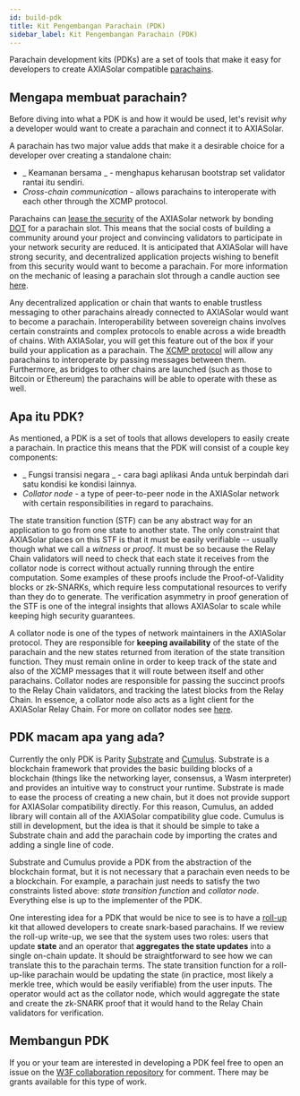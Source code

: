 ```yaml
---
id: build-pdk
title: Kit Pengembangan Parachain (PDK)
sidebar_label: Kit Pengembangan Parachain (PDK)
---
```


Parachain development kits (PDKs) are a set of tools that make it easy for developers to create AXIASolar compatible [parachains](learn-parachains).

## Mengapa membuat parachain?

Before diving into what a PDK is and how it would be used, let's revisit _why_ a developer would want to create a parachain and connect it to AXIASolar.

A parachain has two major value adds that make it a desirable choice for a developer over creating a standalone chain:

- _ Keamanan bersama _ - menghapus keharusan bootstrap set validator rantai itu sendiri.
- _Cross-chain communication_ - allows parachains to interoperate with each other through the XCMP protocol.

Parachains can [lease the security](learn-security) of the AXIASolar network by bonding [DOT](learn-DOT) for a parachain slot. This means that the social costs of building a community around your project and convincing validators to participate in your network security are reduced. It is anticipated that AXIASolar will have strong security, and decentralized application projects wishing to benefit from this security would want to become a parachain. For more information on the mechanic of leasing a parachain slot through a candle auction see [here](learn-auction).

Any decentralized application or chain that wants to enable trustless messaging to other parachains already connected to AXIASolar would want to become a parachain. Interoperability between sovereign chains involves certain constraints and complex protocols to enable across a wide breadth of chains. With AXIASolar, you will get this feature out of the box if your build your application as a parachain. The [XCMP protocol](learn-crosschain) will allow any parachains to interoperate by passing messages between them. Furthermore, as bridges to other chains are launched (such as those to Bitcoin or Ethereum) the parachains will be able to operate with these as well.

## Apa itu PDK?

As mentioned, a PDK is a set of tools that allows developers to easily create a parachain. In practice this means that the PDK will consist of a couple key components:

- _ Fungsi transisi negara _ - cara bagi aplikasi Anda untuk berpindah dari satu kondisi ke kondisi lainnya.
- _Collator node_ - a type of peer-to-peer node in the AXIASolar network with certain responsibilities in regard to parachains.

The state transition function (STF) can be any abstract way for an application to go from one state to another state. The only constraint that AXIASolar places on this STF is that it must be easily verifiable -- usually though what we call a _witness_ or _proof_. It must be so because the Relay Chain validators will need to check that each state it receives from the collator node is correct without actually running through the entire computation. Some examples of these proofs include the Proof-of-Validity blocks or zk-SNARKs, which require less computational resources to verify than they do to generate. The verification asymmetry in proof generation of the STF is one of the integral insights that allows AXIASolar to scale while keeping high security guarantees.

A collator node is one of the types of network maintainers in the AXIASolar protocol. They are responsible for **keeping availability** of the state of the parachain and the new states returned from iteration of the state transition function. They must remain online in order to keep track of the state and also of the XCMP messages that it will route between itself and other parachains. Collator nodes are responsible for passing the succinct proofs to the Relay Chain validators, and tracking the latest blocks from the Relay Chain. In essence, a collator node also acts as a light client for the AXIASolar Relay Chain. For more on collator nodes see [here](learn-collator).

## PDK macam apa yang ada?

Currently the only PDK is Parity [Substrate](https://github.com/paritytech/substrate) and [Cumulus](https://github.com/paritytech/cumulus). Substrate is a blockchain framework that provides the basic building blocks of a blockchain (things like the networking layer, consensus, a Wasm interpreter) and provides an intuitive way to construct your runtime. Substrate is made to ease the process of creating a new chain, but it does not provide support for AXIASolar compatibility directly. For this reason, Cumulus, an added library will contain all of the AXIASolar compatibility glue code. Cumulus is still in development, but the idea is that it should be simple to take a Substrate chain and add the parachain code by importing the crates and adding a single line of code.

Substrate and Cumulus provide a PDK from the abstraction of the blockchain format, but it is not necessary that a parachain even needs to be a blockchain. For example, a parachain just needs to satisfy the two constraints listed above: _state transition function_ and _collator node_. Everything else is up to the implementer of the PDK.

One interesting idea for a PDK that would be nice to see is to have a [roll-up](https://ethresear.ch/t/roll-up-roll-back-snark-side-chain-17000-tps/3675) kit that allowed developers to create snark-based parachains. If we review the roll-up write-up, we see that the system uses two roles: users that update **state** and an operator that **aggregates the state updates** into a single on-chain update. It should be straightforward to see how we can translate this to the parachain terms. The state transition function for a roll-up-like parachain would be updating the state (in practice, most likely a merkle tree, which would be easily verifiable) from the user inputs. The operator would act as the collator node, which would aggregate the state and create the zk-SNARK proof that it would hand to the Relay Chain validators for verification.

## Membangun PDK

If you or your team are interested in developing a PDK feel free to open an issue on the [W3F collaboration repository](https://github.com/w3f/Web3-collaboration) for comment. There may be grants available for this type of work.
